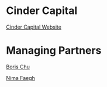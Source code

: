 # Cinder Capital
[Cinder Capital Website](http://www.cindercapital.com)

# Managing Partners
[Boris Chu](https://www.linkedin.com/in/boriskchu/)

[Nima Faegh](https://www.linkedin.com/in/nima-faegh-778876143/)

